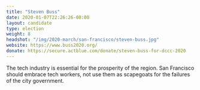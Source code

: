 ```yaml
---
title: "Steven Buss"
date: 2020-01-07T22:26:26-08:00
layout: candidate
type: election
weight: 8
headshot: "/img/2020-march/san-francisco/steven-buss.jpg"
website: https://www.buss2020.org/
donate: https://secure.actblue.com/donate/steven-buss-for-dccc-2020
---
```


The tech industry is essential for the prosperity of the region. San Francisco
should embrace tech workers, not use them as scapegoats for the failures of the
city government.
